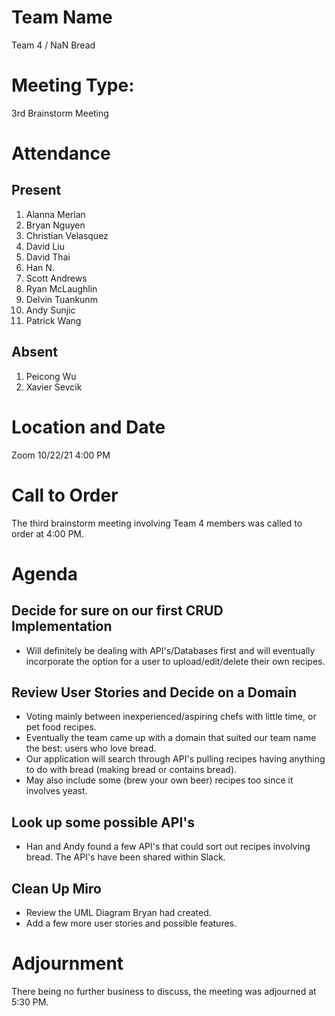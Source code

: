 # Team Name
Team 4 / NaN Bread

# Meeting Type:
3rd Brainstorm Meeting

# Attendance
## Present
1. Alanna Merlan
2. Bryan Nguyen
3. Christian Velasquez
4. David Liu
5. David Thai
6. Han N.
7. Scott Andrews
8. Ryan McLaughlin
9. Delvin Tuankunm
10. Andy Sunjic
11. Patrick Wang
## Absent
1. Peicong Wu
2. Xavier Sevcik

# Location and Date
Zoom 10/22/21 4:00 PM

# Call to Order
The third brainstorm meeting involving Team 4 members was called to order at 4:00 PM.

# Agenda
## Decide for sure on our first CRUD Implementation
* Will definitely be dealing with API's/Databases first and will eventually incorporate the option for a user to upload/edit/delete their
  own recipes.

## Review User Stories and Decide on a Domain
* Voting mainly between inexperienced/aspiring chefs with little time, or pet food recipes.
* Eventually the team came up with a domain that suited our team name the best: users who love bread.
* Our application will search through API's pulling recipes having anything to do with bread (making bread or contains bread).
* May also include some (brew your own beer) recipes too since it involves yeast.

## Look up some possible API's
* Han and Andy found a few API's that could sort out recipes involving bread. The API's have been shared within Slack.

## Clean Up Miro
* Review the UML Diagram Bryan had created.
* Add a few more user stories and possible features.

# Adjournment
There being no further business to discuss, the meeting was adjourned at 5:30 PM.

